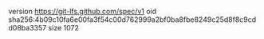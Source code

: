 version https://git-lfs.github.com/spec/v1
oid sha256:4b09c10fa6e00fa3f54c00d762999a2bf0ba8fbe8249c25d8f8c9cdd08ba3357
size 1072
